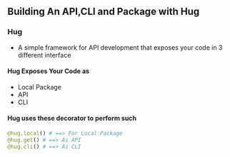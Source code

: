 ## Building An API,CLI and Package with Hug

### Hug
+  A simple framework for API development that exposes your code in 3 different interface

#### Hug Exposes Your Code as
+ Local Package
+ API
+ CLI

#### Hug uses these decorator to perform such
```python
@hug.local() # ==> For Local Package
@hug.get() # ==> As API
@hug.cli() # ==> As CLI
```

